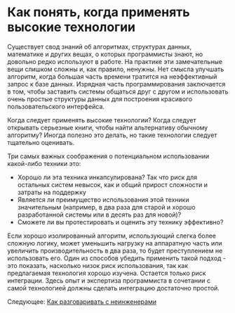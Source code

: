 # Как понять, когда применять высокие технологии
[//]: # (Version:1.0.0)
Существует свод знаний об алгоритмах, структурах данных, математике и других вещах, о которых программисты знают, но довольно редко используют в работе. На практике эти замечательные вещи слишком сложны и, как правило, ненужны. Нет смысла улучшать алгоритм, когда большая часть времени тратится на неэффективный запрос к базе данных. Изрядная часть программирования заключается в том, чтобы заставить системы общаться друг с другом и использовать очень простые структуры данных для построения красивого пользовательского интерфейса. 

Когда следует применять высокие технологии? Когда следует открывать серьезные книги, чтобы найти альтернативу обычному алгоритму? Иногда полезно это делать, но такие технологии следует тщательно оценивать.

Три самых важных соображения о потенциальном использовании какой-либо техники это:

- Хорошо ли эта техника инкапсулирована? Так что риск для остальных систем невысок, как и общий прирост сложности и затраты на поддержку
- Является ли преимущество использования этой техники значительным (например, в два раза для старой и хорошо разработанной системы или в десять раз для новой)?
- Сможете ли вы протестировать и оценить эту технику эффективно?

Если хорошо изолированный алгоритм, использующий слегка более сложную логику, может уменьшить нагрузку на аппаратную часть или увеличить производительность в два раза, то будет преступлением не использовать его. Один из способов убедить применить такой подход - это показать, насколько низок риск использования, так как предлагаемая технология хорошо изучена. Остается только риск интеграции. Здесь опыт и экспертиза программиста в сочетании с самой технологией должны сделать интеграцию достаточно простой.  

Следующее: [Как разговаривать с неинженерами](08-How-to-Talk-to-Non-Engineers.md)